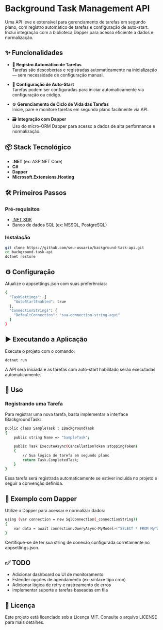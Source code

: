 # Background Task Management API

Uma API leve e extensível para gerenciamento de tarefas em segundo plano, com registro automático de tarefas e configuração de auto-start. Inclui integração com a biblioteca Dapper para acesso eficiente a dados e normalização.

## ✨ Funcionalidades

- 🔁 **Registro Automático de Tarefas**  
  Tarefas são descobertas e registradas automaticamente na inicialização — sem necessidade de configuração manual.

- 🚀 **Configuração de Auto-Start**  
  Tarefas podem ser configuradas para iniciar automaticamente via configuração ou código.

- ⚙️ **Gerenciamento de Ciclo de Vida das Tarefas**  
  Inicie, pare e monitore tarefas em segundo plano facilmente via API.

- 🗃️ **Integração com Dapper**  
  Uso do micro-ORM Dapper para acesso a dados de alta performance e normalização.

## 📦 Stack Tecnológico

- **.NET** (ex: ASP.NET Core)
- **C#**
- **Dapper**
- **Microsoft.Extensions.Hosting**

## 🛠️ Primeiros Passos

### Pré-requisitos

- [.NET SDK](https://dotnet.microsoft.com/download)
- Banco de dados SQL (ex: MSSQL, PostgreSQL)

### Instalação

```bash
git clone https://github.com/seu-usuario/background-task-api.git
cd background-task-api
dotnet restore
```

## ⚙️ Configuração
Atualize o appsettings.json com suas preferências:

```bash
{
  "TaskSettings": {
    "AutoStartEnabled": true
  },
  "ConnectionStrings": {
    "DefaultConnection": "sua-connection-string-aqui"
  }
}
```

## ▶️ Executando a Aplicação
Execute o projeto com o comando:

```bash
dotnet run
```
A API será iniciada e as tarefas com auto-start habilitado serão executadas automaticamente.

## 🧩 Uso
### Registrando uma Tarefa
Para registrar uma nova tarefa, basta implementar a interface IBackgroundTask:

```bash
public class SampleTask : IBackgroundTask
{
    public string Name => "SampleTask";

    public Task ExecuteAsync(CancellationToken stoppingToken)
    {
        // Sua lógica de tarefa em segundo plano
        return Task.CompletedTask;
    }
}
```

Essa tarefa será registrada automaticamente se estiver incluída no projeto e seguir a convenção definida.

## 💾 Exemplo com Dapper
Utilize o Dapper para acessar e normalizar dados:

```bash
using (var connection = new SqlConnection(_connectionString))
{
    var data = await connection.QueryAsync<MyModel>("SELECT * FROM MyTable");
}
```
Certifique-se de ter sua string de conexão configurada corretamente no appsettings.json.

## ✅ TODO
 - Adicionar dashboard ou UI de monitoramento
 - Estender opções de agendamento (ex: sintaxe tipo cron)
 - Adicionar lógica de retry e rastreamento de erros
 - Implementar suporte a tarefas baseadas em fila

## 📄 Licença
Este projeto está licenciado sob a Licença MIT.
Consulte o arquivo LICENSE para mais detalhes.
